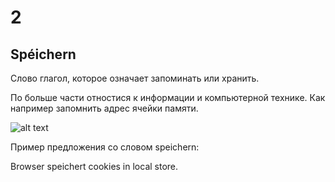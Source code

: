 # 2

## Spéichern

Слово глагол, которое означает запоминать или хранить. 

По больше части отностися к информации и компьютерной технике. Как например запомнить адрес ячейки памяти.

![alt text](https://images.ua.prom.st/1980366787_w640_h640_operativnaya-pamyat-hynix.jpg "Оперативная память как ассоциация со словом")

Пример предложения со словом speichern:

Browser speichert cookies in local store.
